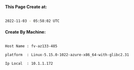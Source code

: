 
   
#### This Page Create at:

```bash

2022-11-03 - 05:58:02 UTC

```

#### Create By Machine:

```bash

Host Name : fv-az133-485

platform  : Linux-5.15.0-1022-azure-x86_64-with-glibc2.31

Ip Local  : 10.1.1.172

```

